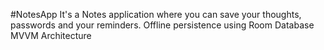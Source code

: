 #NotesApp
It's a Notes application where you can save your thoughts,
passwords and your reminders.
Offline persistence using Room Database
MVVM Architecture
